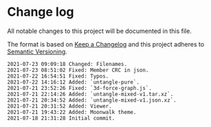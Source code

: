 # Change log

All notable changes to this project will be documented in this file.

The format is based on [Keep a Changelog](http://keepachangelog.com/en/1.0.0/)
and this project adheres to [Semantic Versioning](http://semver.org/spec/v2.0.0.html).

```
2021-07-23 09:09:18 Changed: Filenames.
2021-07-23 08:51:02 Fixed: Member CRC in json.
2021-07-22 16:54:51 Fixed: Typos.
2021-07-22 14:16:12 Added: `untangle-pure`.
2021-07-21 23:52:26 Fixed: `3d-force-graph.js`.
2021-07-21 22:14:26 Added: `untangle-mixed-v1.tar.xz`.
2021-07-21 20:34:52 Added: `untangle-mixed-v1.json.xz`.
2021-07-21 20:31:52 Added: Viewer.
2021-07-21 19:43:22 Added: Moonwalk theme.
2021-07-18 21:31:28 Initial commit. 
```
